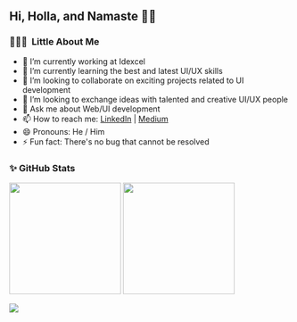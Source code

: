 ## Hi, Holla, and Namaste 👋🙏

### 👨🏻‍💻 &nbsp;Little About Me
- 🔭 I’m currently working at Idexcel
- 🌱 I’m currently learning the best and latest UI/UX skills
- 👯 I’m looking to collaborate on exciting projects related to UI development
- 🤔 I’m looking to exchange ideas with talented and creative UI/UX people
- 💬 Ask me about Web/UI development
- 📫 How to reach me: [LinkedIn](https://www.linkedin.com/in/bhavikbhoir/) | [Medium](https://medium.com/@bhvkbhoir95)
- 😄 Pronouns: He / Him
- ⚡ Fun fact: There's no bug that cannot be resolved 

### ✨ GitHub Stats
<span href="https://github.com/bhavikbhoir/">
    <img height="200em" src="https://github-readme-stats.vercel.app/api?username=bhavikbhoir&&show_icons=true&title_color=0080ff&icon_color=0080ff&text_color=000000&bg_color=ffffff">
    <img height="200em" src="https://github-readme-stats.vercel.app/api/top-langs/?username=bhavikbhoir&theme=light&layout=compact">
</span>

![](https://estruyf-github.azurewebsites.net/api/VisitorHit?user=bhavikbhoirf&repo=github-visitors-badge&countColorcountColor&countColor=%237B1E7A)

